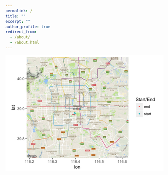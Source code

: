 ```yaml
---
permalink: /
title: ""
excerpt: ""
author_profile: true
redirect_from: 
  - /about/
  - /about.html
---
```


![alt text](https://github.com/bellowswang/bellowswang.github.io/raw/master/images/beijingmobikeeg.jpeg)
